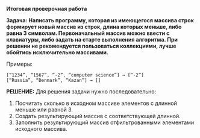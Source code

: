 **Итоговая проверочная работа**

**Задача: Написать программу, которая из имеющегося массива строк формирует новый массив из строк, длина которых меньше, либо равна 3 символам. Первоначальный массив можно ввести с клавиатуры, либо задать на старте выполнения алгоритма. При решении не рекомендуется пользоваться коллекциями, лучше обойтись исключительно массивами.**

Примеры:
```javascript[“Hello”, “2”, “world”, “:-)”] → [“2”, “:-)”]
[“1234”, “1567”, “-2”, “computer science”] → [“-2”]
[“Russia”, “Denmark”, “Kazan”] → []
```

**РЕШЕНИЕ:**
Для решения задачи нужно последовательно:

1. Посчитать сколько в исходном массиве элементов с длинной меньше или равной 3.
2. Создать результирующий массив с соответствующей длинной.
3. Заполнить результирующий массив отфильтрованными элементами исходного массива.